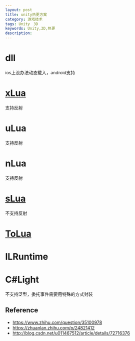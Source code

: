 ```yaml
---
layout: post
title: unity热更方案
category: 游戏技术
tags: Unity　3D
keywords: Unity,3D,热更
description: 
---
```


# dll

ios上没办法动态载入，android支持

# [xLua](https://github.com/Tencent/xLua)
支持反射
# uLua
支持反射
# nLua
支持反射
# [sLua](https://github.com/pangweiwei/slua)

不支持反射

# [ToLua](https://github.com/topameng/tolua)

# ILRuntime


# C#Light

不支持泛型，委托事件需要用特殊的方式封装

## Reference
* <https://www.zhihu.com/question/35100978>
* <https://zhuanlan.zhihu.com/p/24821412>
* <http://blog.csdn.net/u011467512/article/details/72716376>